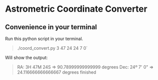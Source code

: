 # Astrometric Coordinate Converter

## Convenience in your terminal

Run this python script in your terminal.

> ./coord_convert.py 3 47 24 24 7 0`

Will show the output:


> RA: 3H 47M 24S => 90.78999999999999 degrees
> Dec: 24º 7' 0" => 24.116666666666667 degrees
> finished


